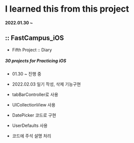 # I learned this from this project
#### 2022.01.30 ~

## :: FastCampus_iOS

- Fifth Project :: Diary

##### 30 projects for Practicing iOS


* 01.30 ~ 진행 중

* 2022.02.03 일기 작성, 삭제 기능구현
* tabBarController로 사용
* UICollectionView 사용
* DatePicker 코드로 구현
* UserDefaults 사용
* 코드에 주석 설명 처리
